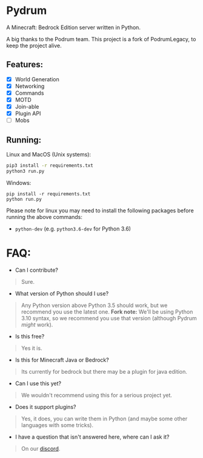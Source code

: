 # Pydrum

A Minecraft: Bedrock Edition server written in Python.

A big thanks to the Podrum team. This project is a fork of PodrumLegacy, to keep the project alive.

## Features:

- [x] World Generation
- [x] Networking
- [x] Commands
- [x] MOTD
- [x] Join-able
- [x] Plugin API
- [ ] Mobs

## Running:

Linux and MacOS (Unix systems):

```bash
pip3 install -r requirements.txt
python3 run.py
```

Windows:

```batch
pip install -r requirements.txt
python run.py
```

Please note for linux you may need to install the following packages before running the above commands:

- `python-dev` (e.g. `python3.6-dev` for Python 3.6)

# FAQ:

- Can I contribute?

> Sure.

- What version of Python should I use?

> Any Python version above Python 3.5 should work, but we recommend you use the latest one. **Fork note:** We'll be
> using Python 3.10 syntax, so we recommend you use that version (although Pydrum *might* work).

- Is this free?

> Yes it is.

- Is this for Minecraft Java or Bedrock?

> Its currently for bedrock but there may be a plugin for java edition.

- Can I use this yet?

> We wouldn't recommend using this for a serious project yet.

- Does it support plugins?

> Yes, it does, you can write them in Python (and maybe some other languages with some tricks).

- I have a question that isn't answered here, where can I ask it?

> On our [discord](https://discord.gg/nTRSnwHeQz).
